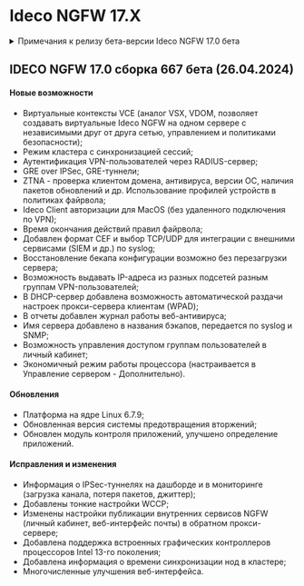 # Ideco NGFW 17.X

<details>

<summary>Примечания к релизу бета-версии Ideco NGFW 17.0 бета</summary>

**Дата выхода версии**: 12.04.2024.

Техническая поддержка и обратная связь (поможет нам улучшить продукт):

* Обсудить версию в телеграмм-канале с разработчиками: [https://t.me/idecoutm](https://t.me/idecoutm)
* Портал технической поддержки: [https://help.ideco.ru/](https://help.ideco.ru/)
* Электронная почта: help@ideco.ru
* Telegram: [ideco.bot](https://telegram.im/@ideco\_support\_bot)

[Скачать Ideco NGFW 17.](https://my.ideco.ru/)\
Автоматическая регистрация тестовой лицензии: my.ideco.ru (полная функциональность на 40 дней и 10 000 пользователей).

**Обновление с релизов Ideco UTM 8.12 и старше**

Обновление с релиза Ideco UTM 13 возможно через автоматические обновления (тестовый канал, будет доступна в ближайшее время).\
Обновление с релизов 8.х, 9.х, 10.х, 11.х, 12.х возможно через автоматические обновления с промежуточным обновлением до версий 9.11, 10.7, 11.10, 12.8.\
После обновлении на Ideco UTM 15 приостанавливается синхронизация с Active Directory, если локальные пользователи Ideco UTM находятся в группах Active Directory.

**Обновление с версии Ideco UTM 7.9.9**

Прямое обновление до версии 15 напрямую невозможно.\
Возможна миграция настроек (загрузка бэкапа настроек) на предварительно установленную версию [9.11](https://storage.yandexcloud.net/ideco-utm-iso/Ideco-UTM-9-11-2.iso) и дальнейшее обновление до версии 14.0 с помощью автоматического обновления.

</details>

## IDECO NGFW 17.0 сборка 667 бета (26.04.2024)

#### Новые возможности

- Виртуальные контексты VCE (аналог VSX, VDOM, позволяет создавать виртуальные Ideco NGFW на одном сервере с независимыми друг от друга сетью, управлением и политиками безопасности);
- Режим кластера с синхронизацией сессий;
- Аутентификация VPN-пользователей через RADIUS-сервер;
- GRE over IPSec, GRE-туннели;
- ZTNA - проверка клиентом домена, антивируса, версии ОС, наличия пакетов обновлений и др. Использование профилей устройств в политиках файрвола;
- Ideco Client авторизации для MacOS (без удаленного подключения по VPN);
- Время окончания действий правил файрвола;
- Добавлен формат CEF и выбор TCP/UDP для интеграции с внешними сервисами (SIEM и др.) по syslog;
- Восстановление бекапа конфигурации возможно без перезагрузки сервера;
- Возможность выдавать IP-адреса из разных подсетей разным группам VPN-пользователей;
- В DHCP-сервер добавлена возможность автоматической раздачи настроек прокси-сервера клиентам (WPAD);
- В отчеты добавлен журнал работы веб-антивируса;
- Имя сервера добавлено в названия бэкапов, передается по syslog и SNMP;
- Возможность управления доступом группам пользователей в личный кабинет;
- Экономичный режим работы процессора (настраивается в Управление сервером - Дополнительно).

#### Обновления

- Платформа на ядре Linux 6.7.9;
- Обновленная версия системы предотвращения вторжений;
- Обновлен модуль контроля приложений, улучшено определение приложений.

#### Исправления и изменения

- Информация о IPSec-туннелях на дашборде и в мониторинге (загрузка канала, потеря пакетов, джиттер);
- Добавлены тонкие настройки WCCP;
- Изменены настройки публикации внутренних сервисов NGFW (личный кабинет, веб-интерфейс почты) в обратном прокси-сервере;
- Добавлена поддержка встроенных графических контроллеров процессоров Intel 13-го поколения;
- Добавлена информация о времени синхронизации нод в кластере;
- Многочисленные улучшения веб-интерфейса.